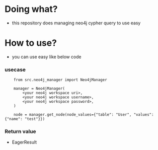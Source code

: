 # Doing what?
- this repository does managing neo4j cypher query to use easy

# How to use?
- you can use easy like below code
### usecase
```
    from src.neo4j_manager import Neo4jManager

    manager = Neo4jManager(
        <your neo4j workspace uri>,
        <your neo4j workspace username>,
        <your neo4j workspace password>,
    )

    node = manager.get_node(node_values={"table": "User", "values": {"name": "test"}})

```
### Return value
- EagerResult